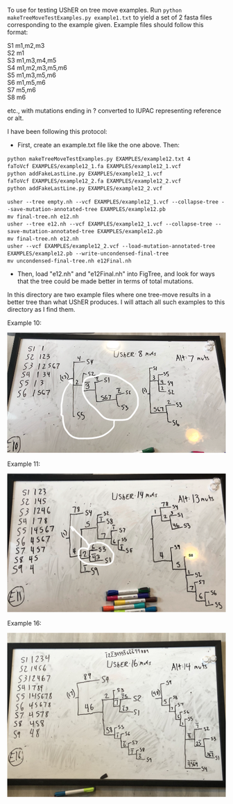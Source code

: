 To use for testing UShER on tree move examples. Run `python makeTreeMoveTestExamples.py example1.txt` to yield a set of 2 fasta files corresponding to the example given. Example files should follow this format:

S1	m1,m2,m3  
S2	m1  
S3	m1,m3,m4,m5  
S4	m1,m2,m3,m5,m6  
S5	m1,m3,m5,m6  
S6	m1,m5,m6  
S7	m5,m6  
S8	m6  

etc., with mutations ending in ? converted to IUPAC representing reference or alt.

I have been following this protocol:  

- First, create an example.txt file like the one above. Then:  

`python makeTreeMoveTestExamples.py EXAMPLES/example12.txt 4`    
`faToVcf EXAMPLES/example12_1.fa EXAMPLES/example12_1.vcf`    
`python addFakeLastLine.py EXAMPLES/example12_1.vcf`    
`faToVcf EXAMPLES/example12_2.fa EXAMPLES/example12_2.vcf`    
`python addFakeLastLine.py EXAMPLES/example12_2.vcf`    

`usher --tree empty.nh --vcf EXAMPLES/example12_1.vcf --collapse-tree --save-mutation-annotated-tree EXAMPLES/example12.pb`    
`mv final-tree.nh e12.nh`    
`usher --tree e12.nh --vcf EXAMPLES/example12_1.vcf --collapse-tree --save-mutation-annotated-tree EXAMPLES/example12.pb`    
`mv final-tree.nh e12.nh`    
`usher --vcf EXAMPLES/example12_2.vcf --load-mutation-annotated-tree EXAMPLES/example12.pb --write-uncondensed-final-tree`    
`mv uncondensed-final-tree.nh e12Final.nh`    
- Then, load "e12.nh" and "e12Final.nh" into FigTree, and look for ways that the tree could be made better in terms of total mutations.

In this directory are two example files where one tree-move results in a better tree than what UShER produces. I will attach all such examples to this directory as I find them.  

Example 10:  

<img src='edited_e10.png' alt='E10' width='910'/>  


Example 11:  

<img src='edited_e11.png' alt='E10' width='910'/>


Example 16:  

<img src='e16.jpeg' alt='E16' width='910'/>